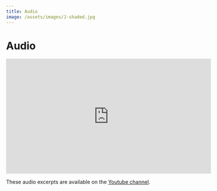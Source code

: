 ```yaml
---
title: Audio
image: /assets/images/J-shaded.jpg
---
```

# Audio

<iframe width="560" height="315" src="https://www.youtube-nocookie.com/embed/videoseries?list=PLn7B1ZsTcNA_F0ZdkPEvCFNqhl0ZDxMYE" title="YouTube video player" frameborder="0" allow="accelerometer; autoplay; clipboard-write; encrypted-media; gyroscope; picture-in-picture" allowfullscreen></iframe>

These audio excerpts are available on the [Youtube channel](https://www.youtube.com/channel/UCUDGeoIKVtmk-thXbzNY_jw).
